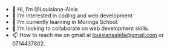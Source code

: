 - 👋 Hi, I’m @Louisiana-Alela
- 👀 I’m interested in coding and web development
- 🌱 I’m currently learning in Moringa School.
- 💞️ I’m looking to collaborate on web development skills.
- 📫 How to reach me on gmail at louisianaalela@gmail.com or 0714437802.

<!---
Louisiana-Alela/Louisiana-Alela is a ✨ special ✨ repository because its `README.md` (this file) appears on your GitHub profile.
You can click the Preview link to take a look at your changes.
--->
